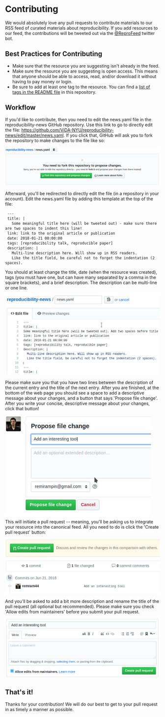 # Contributing

We would absolutely love any pull requests to contribute materials to our RSS feed of curated materials about reproducibility. If you add resources to our feed, the contributions will be tweeted out via the [@ReproFeed](https://twitter.com/ReproFeed) twitter bot.

## Best Practices for Contributing
* Make sure that the resource you are suggesting isn't already in the feed.
* Make sure the resource you are suggesting is open access. This means that anyone should be able to access, read, and/or download it without having to pay money or login.
* Be sure to add at least one tag to the resource. You can find a [list of tags in the README file](README.md#rss-tags) in this repository.

## Workflow
If you'd like to contribute, then you need to edit the news.yaml file in the reproducibility-news GitHub repository. Use this link to go to directly edit the file: https://github.com/ViDA-NYU/reproducibility-news/edit/master/news.yaml. If you click that, GitHub will ask you to fork the repository to make changes to the file like so:

![](https://github.com/ViDA-NYU/reproducible-science/blob/master/images/workflow.png)

Afterward, you'll be redirected to directly edit the file (in a repository in your account). Edit the news.yaml file by adding this template at the top of the file:

     ---
     title: |
       Some meaningful title here (will be tweeted out) - make sure there are two spaces to indent this line!
     link: link to the original article or publication
     date: 2018-01-21 00:00:00
     tags: [reproducibility talk, reproducible paper]
     description: |
       Multi-line description here. Will show up in RSS readers.
       Like the title field, be careful not to forget the indentation (2 spaces).

You should at least change the title, date (when the resource was created), tags (you must have one, but can have many separated by a comma in the square brackets), and a brief description. The description can be multi-line or one line.

![](https://github.com/ViDA-NYU/reproducible-science/blob/master/images/workflow1.png)

Please make sure you that you have two lines between the description of the current entry and the title of the next entry. After you are finished, at the bottom of the web page you should see a space to add a descriptive message about your changes, and a button that says 'Propose file change'. After you write your concise, descriptive message about your changes, click that button!

![](https://github.com/ViDA-NYU/reproducible-science/blob/master/images/workflow2.png)

This will initiate a pull request -- meaning, you'll be asking us to integrate your resource into the canonical feed. All you need to do is click the 'Create pull request' button:

![](https://github.com/ViDA-NYU/reproducible-science/blob/master/images/workflow3.png)

And you'll be asked to add a bit more description and rename the title of the pull request (all optional but recommended). Please make sure you check 'Allow edits from maintainers' before you submit your pull request.

![](https://github.com/ViDA-NYU/reproducible-science/blob/master/images/workflow4.png)

## That's it!

Thanks for your contribution! We will do our best to get to your pull request in as timely a manner as possible.
